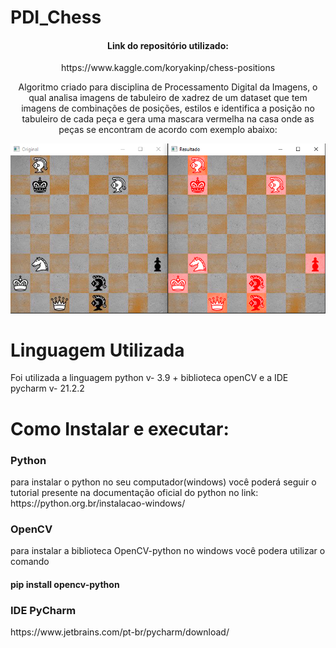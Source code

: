 # PDI_Chess
<center>
    <h4>Link do repositório utilizado:</h4>
    <p>https://www.kaggle.com/koryakinp/chess-positions</p>
    <p>Algoritmo criado para disciplina de Processamento Digital da Imagens,
    o qual analisa imagens de tabuleiro de xadrez de um dataset que tem imagens
    de combinações de posições, estilos e identifica a posição no tabuleiro de cada
    peça e gera uma mascara vermelha na casa onde as peças se encontram de acordo com exemplo abaixo:
    </p>   
</center>

![Exemplo](/img/exemplo.png)

<h1> Linguagem Utilizada</h1>
<p> Foi utilizada a linguagem python v- 3.9 + biblioteca openCV e a IDE pycharm v- 21.2.2</p>
<h1> Como Instalar e executar: </h1>
<h3>Python</h3>
<p> para instalar o python no seu computador(windows) você poderá seguir o tutorial
presente na documentação oficial do python no link: https://python.org.br/instalacao-windows/</p>
<h3>OpenCV</h3>
<p>para instalar a biblioteca OpenCV-python no windows você podera utilizar o comando</p>
<h4>pip install opencv-python</h4>
<h3>IDE PyCharm</h3>
<p>https://www.jetbrains.com/pt-br/pycharm/download/</p>